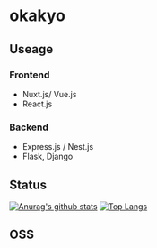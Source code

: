 # okakyo

## Useage 
### Frontend
- Nuxt.js/ Vue.js 
- React.js
### Backend 
- Express.js / Nest.js
- Flask, Django

## Status 
[![Anurag's github stats](https://github-readme-stats.vercel.app/api?username=okakyo&show_icons=tru&count_private=truee)](https://github.com/anuraghazra/github-readme-stats)
[![Top Langs](https://github-readme-stats.vercel.app/api/top-langs/?username=okakyo&hide=javascript,html,css,jupyter_Notebook)](https://github.com/anuraghazra/github-readme-stats)

## OSS 
